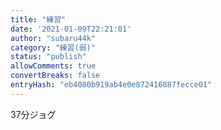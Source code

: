 ```yaml
---
title: "練習"
date: '2021-01-09T22:21:01'
author: "subaru44k"
category: "練習(弱)"
status: "publish"
allowComments: true
convertBreaks: false
entryHash: "eb4080b919ab4e0e872416887fecce01"
---
```

37分ジョグ
